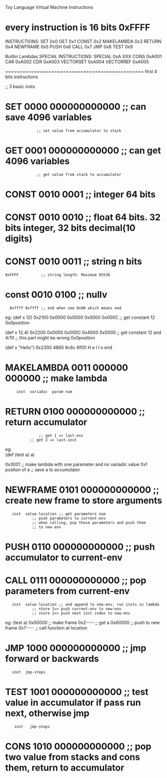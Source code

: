 Toy Language Virtual Machine Instructions

every instruction is 16 bits
0xFFFF
===============================================
INSTRUCTIONS:
SET        0x0
GET        0x1
CONST      0x2
MAKELAMBDA 0x3
RETURN 	   0x4
NEWFRAME   0x5
PUSH 	   0x6
CALL 	   0x7
JMP 	   0x8
TEST 	   0x9

Builtin Lambdas
SPECIAL INSTRUCTIONS:
SPECIAL    0xA XXX
	   CONS       0xA001
	   CAR        0xA002
	   CDR        0xA003
	   VECTORSET  0xA004
	   VECTORREF  0xA005


================================================
first 4 bits instructions

;; 3 basic insts
# SET 0000 000000000000 ;; can save 4096 variables
    	 	      ;; set value from accumulator to stack

# GET 0001 000000000000 ;; can get  4096 variables
    	 	      ;; get value from stack to accumulator

# CONST 0010 0001       ;; integer  64 bits
# CONST 0010 0010       ;; float    64 bits. 32 bits integer, 32 bits decimal(10 digits)
# CONST 0010 0011 	;; string   n bits
  	0xFFFF          ;; string length. Maximum 65536
# const 0010 0100	;; nullv
      0xffff 0xffff ;; end when see 0x00 which means end

eg:
(def x 12)
0x2100 0x0000 0x0000 0x0000 0x000C ;; get constant 12
0x0position

(def x 12.4)
0x2200 0x0000 0x000C 0x4000 0x0000 ;; get constant 12 and 4/10
       	      	     	    	   ;; this part might be wrong
0x0position

(def x "Hello")
0x2300 4865 6c6c 6f00 
       H e  l l  o end


# MAKELAMBDA 0011 000000    000000     ;; make lambda
  	     inst  variadic  param num
# RETURN 0100 000000000000 ;; return accumulator
  	      		   ;; get 1 => last-env 
			   ;; get 2 => last-inst
eg:	     
(def (test a) a)

0x3001 ;; make lambda with one parameter and no variadic value
0x1 postion of a  ;; save a to accumulator

# NEWFRAME 0101 000000000000    ;; create new frame to store arguments 
  	   inst  value-location ;; get parameters num
	   	 		;; push parameters to current-env
				;; when calling, pop those parameters and push them
				;; to new env
	   

# PUSH     0110 000000000000    ;; push accumulator to current-env
# CALL     0111 000000000000    ;; pop parameters from current-env
  	   inst	 value-location	;; and append to new-env, run insts in lambda
  	   			;; store 1=> push current-env to new-env
				;; store 2=> push next inst index to new-env

eg:
	(test a)
	0x50000 ;; make frame
	0x2---- ;; get a
	0x60000 ;; push to new frame
	0x7---- ;; call function at location



# JMP 1000 000000000000 ;; jmp forward or backwards
       inst  jmp-steps
# TEST 1001 000000000000 ;; test value in accumulator if pass run next, otherwise jmp
       	inst   jmp-steps

# CONS 1010 000000000000 ;; pop two value from stacks and cons them, return to accumulator




